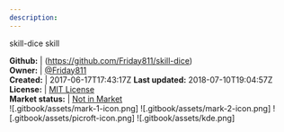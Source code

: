 ```yaml
---
description: 
---
```

skill-dice skill



**Github:** | (https://github.com/Friday811/skill-dice)  
**Owner:** | [@Friday811](https://github.com/Friday811)  
**Created:** | 2017-06-17T17:43:17Z  **Last updated:** 2018-07-10T19:04:57Z  
**License:** | [MIT License](https://api.github.com/licenses/mit)  
**Market status:** | [Not in Market](https://market.mycroft.ai/skill/)  
 ![.gitbook/assets/mark-1-icon.png]  ![.gitbook/assets/mark-2-icon.png]  ![.gitbook/assets/picroft-icon.png]  ![.gitbook/assets/kde.png]  
